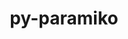 ---
title: "py-paramiko"
layout: cache
categories: [package, develop-2024-08-04]
meta: {"versions": ["2.12.0"], "compilers": ["gcc@=11.4.0", "gcc@=9.4.0", "oneapi@=2024.2.0"], "oss": ["ubuntu20.04", "ubuntu22.04"], "platforms": ["linux"], "targets": ["neoverse_v1", "neoverse_v2", "ppc64le", "x86_64_v3"], "stacks": ["e4s-neoverse-v2", "e4s-neoverse_v1", "e4s-oneapi", "e4s-power", "root"], "num_specs": 5, "num_specs_by_stack": {"e4s-power": 1, "root": 5, "e4s-neoverse_v1": 1, "e4s-neoverse-v2": 1, "e4s-oneapi": 1}}
spec_details: [{"hash": "wfal2qexlp3ugzgw27zmzgg52sizxnj4", "compiler": "gcc@=9.4.0", "versions": ["2.12.0"], "os": "ubuntu20.04", "platform": "linux", "target": "ppc64le", "variants": ["build_system=python_pip", "~invoke"], "stacks": ["e4s-power", "root"], "size": "-", "tarball": "https://binaries.spack.io/releases/develop-2024-08-04/build_cache/linux-ubuntu20.04-ppc64le/gcc-9.4.0/py-paramiko-2.12.0/linux-ubuntu20.04-ppc64le-gcc-9.4.0-py-paramiko-2.12.0-wfal2qexlp3ugzgw27zmzgg52sizxnj4.spack"}, {"hash": "3bu7iyng23kez3hnopn2t74htdmhtq3t", "compiler": "gcc@=11.4.0", "versions": ["2.12.0"], "os": "ubuntu22.04", "platform": "linux", "target": "neoverse_v1", "variants": ["build_system=python_pip", "~invoke"], "stacks": ["root", "e4s-neoverse_v1"], "size": "-", "tarball": "https://binaries.spack.io/releases/develop-2024-08-04/build_cache/linux-ubuntu22.04-neoverse_v1/gcc-11.4.0/py-paramiko-2.12.0/linux-ubuntu22.04-neoverse_v1-gcc-11.4.0-py-paramiko-2.12.0-3bu7iyng23kez3hnopn2t74htdmhtq3t.spack"}, {"hash": "fpte7i2t4ocr2acxynw7ghkgqr7vaoog", "compiler": "gcc@=11.4.0", "versions": ["2.12.0"], "os": "ubuntu22.04", "platform": "linux", "target": "neoverse_v2", "variants": ["build_system=python_pip", "~invoke"], "stacks": ["e4s-neoverse-v2", "root"], "size": "-", "tarball": "https://binaries.spack.io/releases/develop-2024-08-04/build_cache/linux-ubuntu22.04-neoverse_v2/gcc-11.4.0/py-paramiko-2.12.0/linux-ubuntu22.04-neoverse_v2-gcc-11.4.0-py-paramiko-2.12.0-fpte7i2t4ocr2acxynw7ghkgqr7vaoog.spack"}, {"hash": "abqlmxfbcgiasejxt7jyiq7stufn6p44", "compiler": "gcc@=11.4.0", "versions": ["2.12.0"], "os": "ubuntu22.04", "platform": "linux", "target": "x86_64_v3", "variants": ["build_system=python_pip", "~invoke"], "stacks": ["root"], "size": "-", "tarball": "https://binaries.spack.io/releases/develop-2024-08-04/build_cache/linux-ubuntu22.04-x86_64_v3/gcc-11.4.0/py-paramiko-2.12.0/linux-ubuntu22.04-x86_64_v3-gcc-11.4.0-py-paramiko-2.12.0-abqlmxfbcgiasejxt7jyiq7stufn6p44.spack"}, {"hash": "v7u6c3x2xl55hxcfff4f7lewwnishico", "compiler": "oneapi@=2024.2.0", "versions": ["2.12.0"], "os": "ubuntu22.04", "platform": "linux", "target": "x86_64_v3", "variants": ["build_system=python_pip", "~invoke"], "stacks": ["e4s-oneapi", "root"], "size": "-", "tarball": "https://binaries.spack.io/releases/develop-2024-08-04/build_cache/linux-ubuntu22.04-x86_64_v3/oneapi-2024.2.0/py-paramiko-2.12.0/linux-ubuntu22.04-x86_64_v3-oneapi-2024.2.0-py-paramiko-2.12.0-v7u6c3x2xl55hxcfff4f7lewwnishico.spack"}]
---